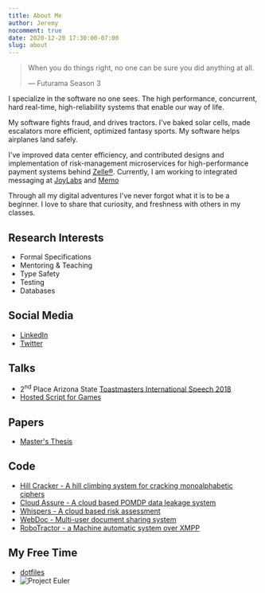 ```yaml
---
title: About Me
author: Jeremy
nocomment: true
date: 2020-12-20 17:30:00-07:00
slug: about
---
```


> When you do things right, no one can be sure you did anything at all.
>  
> &mdash; Futurama Season 3

I specialize in the software no one sees. The high performance, concurrent,
hard real-time, high-reliability systems that enable our way of life. 

My software fights fraud, and drives tractors. I've baked solar cells, made
escalators more efficient, optimized fantasy sports. My software helps
airplanes land safely.

I've improved data center efficiency, and contributed designs and
implementation of risk-management microservices for high-performance payment
systems behind [Zelle&#174;](https://ZellePay.com). Currently, I am working to
integrated messaging at [JoyLabs](https://joylabs.com) and [Memo](https://memo.com/)

Through all my digital adventures I've never forgot what it is to be
a beginner. I love to share that curiosity, and freshness with others in my
classes.  

Research Interests
------------------

- Formal Specifications
- Mentoring & Teaching
- Type Safety
- Testing
- Databases

Social Media
------------

- [LinkedIn](https://www.linkedin.com/in/jeremylwright/)
- [Twitter](https://twitter.com/FunctionalLazy)

Talks
-----
- 2<sup>nd</sup> Place Arizona State [Toastmasters International Speech 2018](https://aztoastmasters.org/spring-2018-contest-results/)
- [Hosted Script for Games](https://vimeo.com/39505796)

Papers
------
- [Master's Thesis](/publications/WRIGHT_JEREMY_1000738685.pdf)

Code
----
- [Hill Cracker - A hill climbing system for cracking monoalphabetic
  ciphers](https://github.com/JeremyLWright/hillclimbing-decryptor)
- [Cloud Assure - A cloud based POMDP data leakage system](https://github.com/JeremyLWright/CloudAssure)
- [Whispers - A cloud based risk assessment](https://github.com/JeremyLWright/thesis)
- [WebDoc - Multi-user document sharing system](https://github.com/JeremyLWright/WebDocumentSystem)
- [RoboTractor - a Machine automatic system over XMPP](https://github.com/JeremyLWright/cse548-RoboTractor)

My Free Time
------------
- [dotfiles](https://github.com/JeremyLWright/dotfiles)
- ![Project Euler](https://projecteuler.net/profile/jwright85.png)

